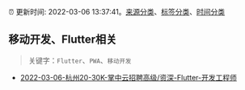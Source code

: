 :alarm_clock: 更新时间: 2022-03-06 13:37:41。[来源分类](../README.md)、[标签分类](../TAGS.md)、[时间分类](../TIMELINE.md)

## 移动开发、Flutter相关


> 关键字：`Flutter`、`PWA`、`移动开发`



- [2022-03-06-杭州20-30K-掌中云招聘高级/资深-Flutter-开发工程师](https://www.v2ex.com/t/838382) 